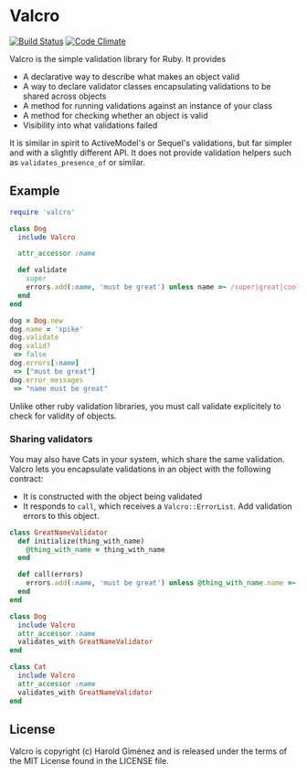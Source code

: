 # Valcro

[![Build Status](https://secure.travis-ci.org/hgmnz/valcro.png?branch=master)](http://travis-ci.org/hgmnz/valcro)
[![Code Climate](https://codeclimate.com/badge.png)](https://codeclimate.com/github/hgmnz/valcro)

Valcro is the simple validation library for Ruby. It provides 

* A declarative way to describe what makes an object valid
* A way to declare validator classes encapsulating validations to be shared
  across objects
* A method for running validations against an instance of your class
* A method for checking whether an object is valid
* Visibility into what validations failed

It is similar in spirit to ActiveModel's or Sequel's validations, but far
simpler and with a slightly different API. It does not provide validation
helpers such as `validates_presence_of` or similar.

## Example

```ruby
require 'valcro'

class Dog
  include Valcro

  attr_accessor :name

  def validate
    super
    errors.add(:name, 'must be great') unless name =~ /super|great|cool/
  end
end

dog = Dog.new
dog.name = 'spike'
dog.validate
dog.valid?
 => false 
dog.errors[:name]
 => ["must be great"]
dog.error_messages
 => "name must be great"
```

Unlike other ruby validation libraries, you must call validate explicitely to
check for validity of objects.

### Sharing validators

You may also have Cats in your system, which share the same validation. Valcro lets you encapsulate validations in an object with the following contract:

* It is constructed with the object being validated
* It responds to `call`, which receives a `Valcro::ErrorList`. Add validation errors to this object.

```ruby
class GreatNameValidator
  def initialize(thing_with_name)
    @thing_with_name = thing_with_name
  end

  def call(errors)
    errors.add(:name, 'must be great') unless @thing_with_name.name =~ /super|great|cool/
  end
end

class Dog
  include Valcro
  attr_accessor :name
  validates_with GreatNameValidator
end

class Cat
  include Valcro
  attr_accessor :name
  validates_with GreatNameValidator
end
```

## License

Valcro is copyright (c) Harold Giménez and is released under the terms of the
MIT License found in the LICENSE file.
